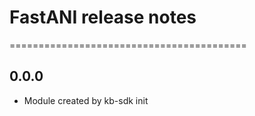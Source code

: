 # FastANI release notes
=========================================

0.0.0
-----
* Module created by kb-sdk init
